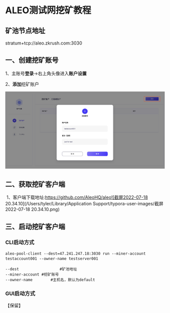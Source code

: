 # ALEO测试网挖矿教程

## 矿池节点地址

stratum+tcp://aleo.zkrush.com:3030



## 一、创建挖矿账号

1、主账号**登录**->右上角头像进入**账户设置**

2、**添加**挖矿账户

![alt ZKRush](../_media/add_miner_account.png)



## 二、获取挖矿客户端

 1、客户端下载地址:https://github.com/AleoHQ/aleo![截屏2022-07-18 20.34.10](/Users/tyler/Library/Application Support/typora-user-images/截屏2022-07-18 20.34.10.png)



## 三、启动挖矿客户端

### CLI启动方式

```shell
aleo-pool-client --dest=47.241.247.18:3030 run --miner-account testaccount001 --owner-name testserver001

--dest					#矿池地址
--miner-account #挖矿账号
--owner-name 		#主机名，默认为default
```



### GUI启动方式

【保留】



